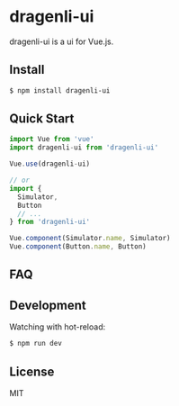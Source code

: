 # dragenli-ui

dragenli-ui is a ui for Vue.js.

## Install

```bash
$ npm install dragenli-ui
```

## Quick Start

```javascript
import Vue from 'vue'
import dragenli-ui from 'dragenli-ui'

Vue.use(dragenli-ui)

// or
import {
  Simulator,
  Button
  // ...
} from 'dragenli-ui'

Vue.component(Simulator.name, Simulator)
Vue.component(Button.name, Button)
```

## FAQ

## Development

Watching with hot-reload:

```bash
$ npm run dev
```

## License

MIT
